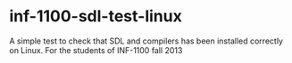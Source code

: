 inf-1100-sdl-test-linux
=======================

A simple test to check that SDL and compilers has been installed correctly on Linux. For the students of  INF-1100 fall 2013
